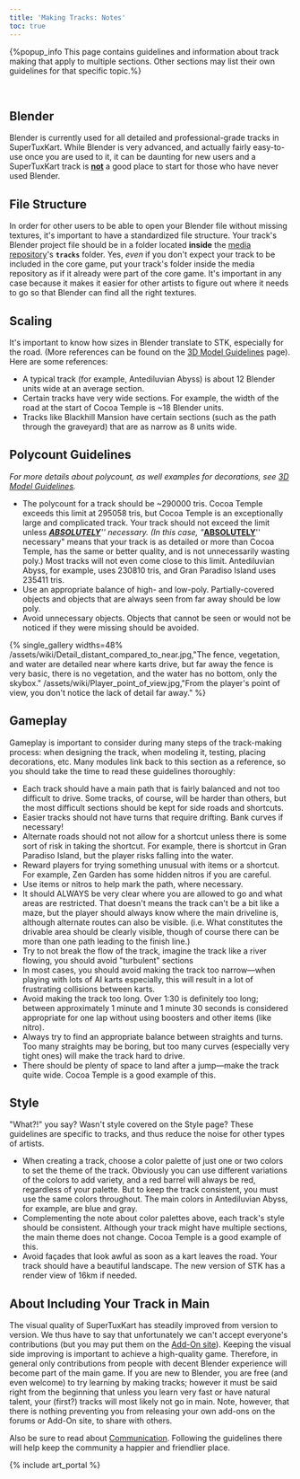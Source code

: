 ```yaml
---
title: 'Making Tracks: Notes'
toc: true
---
```

{%popup_info This page contains guidelines and information about track making that apply to multiple sections. Other sections may list their own guidelines for that specific topic.%}
<div><br/></div>

## Blender

Blender is currently used for all detailed and professional-grade tracks in SuperTuxKart. While Blender is very advanced, and actually fairly easy-to-use once you are used to it, it can be daunting for new users and a SuperTuxKart track is **<u>not</u>** a good place to start for those who have never used Blender.

## File Structure

In order for other users to be able to open your Blender file without missing textures, it's important to have a standardized file structure. Your track's Blender project file should be in a folder located **inside** the [media repository](Media_Repo)'s **`tracks`** folder. Yes, *even* if you don't expect your track to be included in the core game, put your track's folder inside the media repository as if it already were part of the core game. It's important in any case because it makes it easier for other artists to figure out where it needs to go so that Blender can find all the right textures.

## Scaling

It's important to know how sizes in Blender translate to STK, especially for the road. (More references can be found on the [3D Model Guidelines](3D_Model_Guidelines) page). Here are some references:

* A typical track (for example, Antediluvian Abyss) is about 12 Blender units wide at an average section.
* Certain tracks have very wide sections. For example, the width of the road at the start of Cocoa Temple is ~18 Blender units.
* Tracks like Blackhill Mansion have certain sections (such as the path through the graveyard) that are as narrow as 8 units wide.

## Polycount Guidelines

*For more details about polycount, as well examples for decorations, see [3D Model Guidelines](3D_Model_Guidelines).*

* The polycount for a track should be ~290000 tris. Cocoa Temple exceeds this limit at 295058 tris, but Cocoa Temple is an exceptionally large and complicated track. Your track should not exceed the limit unless ***<u>ABSOLUTELY</u>**'' necessary. (In this case, "***<u>ABSOLUTELY</u>**'' necessary" means that your track is as detailed or more than Cocoa Temple, has the same or better quality, and is not unnecessarily wasting poly.) Most tracks will not even come close to this limit. Antediluvian Abyss, for example, uses 230810 tris, and Gran Paradiso Island uses 235411 tris.
* Use an appropriate balance of high- and low-poly. Partially-covered objects and objects that are always seen from far away should be low poly.
* Avoid unnecessary objects. Objects that cannot be seen or would not be noticed if they were missing should be avoided.

{% single_gallery widths=48%
/assets/wiki/Detail_distant_compared_to_near.jpg,"The fence, vegetation, and water are detailed near where karts drive, but far away the fence is very basic, there is no vegetation, and the water has no bottom, only the skybox."
/assets/wiki/Player_point_of_view.jpg,"From the player's point of view, you don't notice the lack of detail far away."
%}

## Gameplay

Gameplay is important to consider during many steps of the track-making process: when designing the track, when modeling it, testing, placing decorations, etc. Many modules link back to this section as a reference, so you should take the time to read these guidelines thoroughly:

* Each track should have a main path that is fairly balanced and not too difficult to drive. Some tracks, of course, will be harder than others, but the most difficult sections should be kept for side roads and shortcuts.
* Easier tracks should not have turns that require drifting. Bank curves if necessary!
* Alternate roads should not not allow for a shortcut unless there is some sort of risk in taking the shortcut. For example, there is shortcut in Gran Paradiso Island, but the player risks falling into the water.
* Reward players for trying something unusual with items or a shortcut. For example, Zen Garden has some hidden nitros if you are careful.
* Use items or nitros to help mark the path, where necessary.
* It should ALWAYS be very clear where you are allowed to go and what areas are restricted. That doesn't means the track can't be a bit like a maze, but the player should always know where the main driveline is, although alternate routes can also be visible. (i.e. What constitutes the drivable area should be clearly visible, though of course there can be more than one path leading to the finish line.)
* Try to not break the flow of the track, imagine the track like a river flowing, you should avoid "turbulent" sections
* In most cases, you should avoid making the track too narrow—when playing with lots of AI karts especially, this will result in a lot of frustrating collisions between karts.
* Avoid making the track too long. Over 1:30 is definitely too long; between approximately 1 minute and 1 minute 30 seconds is considered appropriate for one lap without using boosters and other items (like nitro).
* Always try to find an appropriate balance between straights and turns. Too many straights may be boring, but too many curves (especially very tight ones) will make the track hard to drive.
* There should be plenty of space to land after a jump—make the track quite wide. Cocoa Temple is a good example of this.

## Style

"What?!" you say? Wasn't style covered on the Style page? These guidelines are specific to tracks, and thus reduce the noise for other types of artists.

* When creating a track, choose a color palette of just one or two colors to set the theme of the track. Obviously you can use different variations of the colors to add variety, and a red barrel will always be red, regardless of your palette. But to keep the track consistent, you must use the same colors throughout. The main colors in Antediluvian Abyss, for example, are blue and gray.
* Complementing the note about color palettes above, each track's style should be consistent. Although your track might have multiple sections, the main theme does not change. Cocoa Temple is a good example of this.
* Avoid façades that look awful as soon as a kart leaves the road. Your track should have a beautiful landscape. The new version of STK has a render view of 16km if needed.

## About Including Your Track in Main

The visual quality of SuperTuxKart has steadily improved from version to version. We thus have to say that unfortunately we can't accept everyone's contributions (but you may put them on the [Add-On site](https://online.supertuxkart.net)). Keeping the visual side improving is important to achieve a high-quality game. Therefore, in general only contributions from people with decent Blender experience will become part of the main game. If you are new to Blender, you are free (and even welcome) to try learning by making tracks; however it must be said right from the beginning that unless you learn very fast or have natural talent, your (first?) tracks will most likely not go in main. Note, however, that there is nothing preventing you from releasing your own add-ons on the forums or Add-On site, to share with others.

Also be sure to read about [Communication](Communication). Following the guidelines there will help keep the community a happier and friendlier place.

{% include art_portal %}
